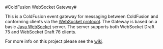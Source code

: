 #ColdFusion WebSocket Gateway#

This is a ColdFusion event gateway for messaging between ColdFusion and conforming clients via the [WebSocket protocol](http://www.whatwg.org/specs/web-socket-protocol/). The Gateway is based on a basic [Java WebSocket](http://github.com/TooTallNate/Java-WebSocket) server. The server supports both WebSocket Draft 75 and WebSocket Draft 76 clients.

For more info on this project please see the [wiki](http://wiki.github.com/nmische/cf-websocket-gateway/).